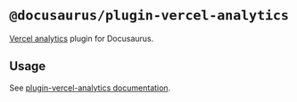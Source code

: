 # `@docusaurus/plugin-vercel-analytics`

[Vercel analytics](https://vercel.com/docs/analytics) plugin for Docusaurus.

## Usage

See [plugin-vercel-analytics documentation](https://docusaurus.io/docs/api/plugins/@docusaurus/plugin-vercel-analytics).
